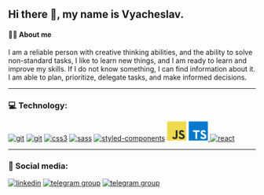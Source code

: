 ##  Hi there 👋, my name is Vyacheslav.

#### 🙍‍♂️ About me

I am a reliable person with creative thinking abilities, and the ability to solve non-standard tasks, I like to learn new things, and I am ready to learn and improve my skills. If I do not know something, I can find information about it. I am able to plan, prioritize, delegate tasks, and make informed decisions.
___
### 💻 Technology:
<div>
<a href="https://git-scm.com/"  target="_blank"  rel="noreferrer">
		<img src="https://www.vectorlogo.zone/logos/git-scm/git-scm-icon.svg"  alt="git"  width="40"  height="40"/></a>
<a href="https://git-scm.com/"  target="_blank"  rel="noreferrer">
		<img src="https://www.vectorlogo.zone/logos/w3_html5/w3_html5-icon.svg"  alt="git"  width="40"  height="40"/></a>
<a href="https://www.w3schools.com/css/"  target="_blank"  rel="noreferrer">
		<img src="https://www.vectorlogo.zone/logos/w3_css/w3_css-icon.svg"  alt="css3"  width="40"  height="40"/></a>
<a href="https://sass-lang.com"  target="_blank"  rel="noreferrer">
<img src="https://www.vectorlogo.zone/logos/sass-lang/sass-lang-icon.svg"  alt="sass"  width="40"  height="40"/></a>
<a href="https://styled-components.com/"  target="_blank"  rel="noreferrer">
<img src="https://github.com/wappalyzer/wappalyzer/blob/master/src/drivers/webextension/images/icons/styled-components.svg"  alt="styled-components"  width="40"  height="40"/></a>
<a href="https://developer.mozilla.org/en-US/docs/Web/JavaScript"  target="_blank" rel="noreferrer"><img src="https://raw.githubusercontent.com/devicons/devicon/master/icons/javascript/javascript-original.svg"  alt="javascript"  width="40"  height="40"/></a>
<a href="https://www.typescriptlang.org/"  target="_blank"  rel="noreferrer">
<img src="https://raw.githubusercontent.com/devicons/devicon/master/icons/typescript/typescript-original.svg"  alt="typescript"  width="40"  height="40"/>
</a>
<a href="https://reactjs.org/"  target="_blank"  rel="noreferrer">
<img src="https://www.vectorlogo.zone/logos/reactjs/reactjs-icon.svg"  alt="react"  width="40"  height="40"/></a>
</div>

---
### 🤝 Social media:
 <div id="badges">
    <a href="https://www.linkedin.com/in/viacheslav-musiienko" target="_blank">
      <img src="https://www.vectorlogo.zone/logos/linkedin/linkedin-icon.svg" width="40" height="40" alt="linkedin" /></a>
    <a href="https://t.me/ViachslavMusiienko" target="_blank">
      <img src="https://www.vectorlogo.zone/logos/telegram/telegram-tile.svg" width="40" height="40" alt="telegram group" /></a>
   <a href="mailto:chuvachok98@gmail.com" target="_blank">
      <img src="https://www.vectorlogo.zone/logos/gmail/gmail-icon.svg" width="40" height="40" alt="telegram group" /></a>
  </div>
